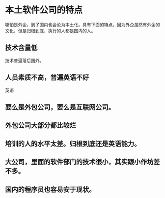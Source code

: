 # 本土软件公司的特点

哪怕是外企，到了国内也会沦为本土化。具有下面的特点。因为外企虽然有外企的
文化，但是归根到底，执行的人都是国内的人。

## 技术含量低
技术普遍落后国外。

## 人员素质不高，普遍英语不好

英语

## 要么是外包公司，要么是互联网公司。

## 外包公司大部分都比较烂

## 培训的人的水平太差。归根到底还是英语能力。

## 大公司，里面的软件部门的技术很小，其实跟小作坊差不多。

## 国内的程序员也容易安于现状。

